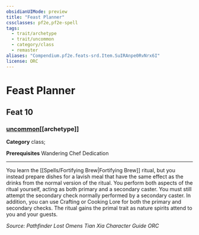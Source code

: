 ```yaml
---
obsidianUIMode: preview
title: "Feast Planner"
cssclasses: pf2e,pf2e-spell
tags:
  - trait/archetype
  - trait/uncommon
  - category/class
  - remaster
aliases: "Compendium.pf2e.feats-srd.Item.SuIRAnpe0RvNrx6I"
license: ORC
---
```

# Feast Planner
## Feat 10
### [uncommon](uncommon "Uncommon Rarity Trait")[[archetype]]

**Category** class; 



**Prerequisites** Wandering Chef Dedication
* * *
You learn the [[Spells/Fortifying Brew|Fortifying Brew]] ritual, but you instead prepare dishes for a lavish meal that have the same effect as the drinks from the normal version of the ritual. You perform both aspects of the ritual yourself, acting as both primary and a secondary caster. You must still attempt the secondary check normally performed by a secondary caster. In addition, you can use Crafting or Cooking Lore for both the primary and secondary checks. The ritual gains the primal trait as nature spirits attend to you and your guests.

*Source: Pathfinder Lost Omens Tian Xia Character Guide*
*ORC*